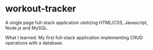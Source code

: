 # workout-tracker
A single page full-stack application utelizing HTML/CSS, Javascript, Node.js and MySQL. 

What I learned: 
  My first full-stack application implementing CRUD operations with a database. 

